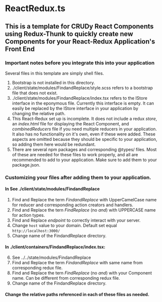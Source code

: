 # ReactRedux.ts

## This is a template for CRUDy React Components using Redux-Thunk to quickly create new Components for your React-Redux Application's Front End

### Important notes before you integrate this into your application
Several files in this template are simply shell files. 

1. Bootstrap is not installed in this directory.
2. ./client/state/modules/FindandReplace/style.scss refers to a bootstrap file that does not exist. 
3. ./client/state/modules/FindandReplace/index.tsx refers to the IStore interface in the eponymous file. Currently this interface is empty. It can easily be replaced by the IStore interface in your application by changing the relative path.
4. This React-Redux set up is incomplete. It does not include a redux *store*, an *index.html* file for displaying the React Component, and *combinedReducers* file if you need multiple reducers in your application. It also has no functionality on it's own, even if these were added. These aspects are omitted because they should be specific to your application, so adding them here would be redundant. 
5. There are several npm packages and corresponding @types/ files. Most of these are needed for these files to work properly, and all are recommended to add to your application. Make sure to add them to your package.json.

### Customizing your files after adding them to your application.

#### In See ./client/state/modules/FindandReplace
1. Find and Replace the term *_FindandReplace_* with UpperCamelCase name for reducer and corresponding action creators and handlers.
2. Find and Replace the tern _FindReplace_ (no _and_) with UPPERCASE name for action types.
3. Find and Replace _endpoint_ to correctly interact with your server.
4. Change `host` value to your domain. Default set equal `http://localhost:3000/`
5. Change name of the FindandReplace directory.

#### In ./client/containers/FindandReplace/index.tsx: 
6. See ../../state/modules/FindandReplace
7. Find and Replace the term _FindandReplace_ with same name from corresponding redux file.
8. Find and Replace the tern _FindReplace_ (no _and_) with your Component name. Can be different from corresponding redux file.
9. Change name of the FindandReplace directory.

#### Change the relative paths referenced in each of these files as needed.
